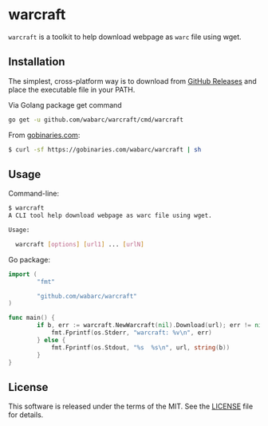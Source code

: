 # warcraft

`warcraft` is a toolkit to help download webpage as `warc` file using wget.

## Installation

The simplest, cross-platform way is to download from [GitHub Releases](https://github.com/wabarc/warcraft/releases) and place the executable file in your PATH.

Via Golang package get command

```sh
go get -u github.com/wabarc/warcraft/cmd/warcraft
```

From [gobinaries.com](https://gobinaries.com):

```sh
$ curl -sf https://gobinaries.com/wabarc/warcraft | sh
```

## Usage

Command-line:

```sh
$ warcraft
A CLI tool help download webpage as warc file using wget.

Usage:

  warcraft [options] [url1] ... [urlN]
```

Go package:
```go
import (
        "fmt"

        "github.com/wabarc/warcraft"
)

func main() {
        if b, err := warcraft.NewWarcraft(nil).Download(url); err != nil {
            fmt.Fprintf(os.Stderr, "warcraft: %v\n", err)
        } else {
            fmt.Fprintf(os.Stdout, "%s  %s\n", url, string(b))
        }
}
```

## License

This software is released under the terms of the MIT. See the [LICENSE](https://github.com/wabarc/warcraft/blob/main/LICENSE) file for details.
